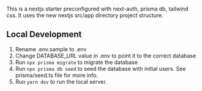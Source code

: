 This is a nextjs starter preconfigured with next-auth, prisma db, tailwind css.
It uses the new nextjs src/app directory project structure.

## Local Development
1. Rename .env.sample to .env
2. Change DATABASE_URL value in .env to point it to the correct database
3. Run `npx prisma migrate` to migrate the database
4. Run `npx prisma db seed` to seed the database with initial users. See prisma/seed.ts file for more info.
5. Run `yarn dev` to run the local server.  
